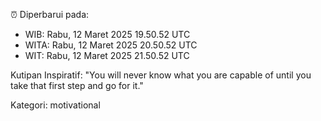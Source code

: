 ⏰ Diperbarui pada:
- WIB: Rabu, 12 Maret 2025 19.50.52 UTC
- WITA: Rabu, 12 Maret 2025 20.50.52 UTC
- WIT: Rabu, 12 Maret 2025 21.50.52 UTC

Kutipan Inspiratif:
"You will never know what you are capable of until you take that first step and go for it."


Kategori: motivational

